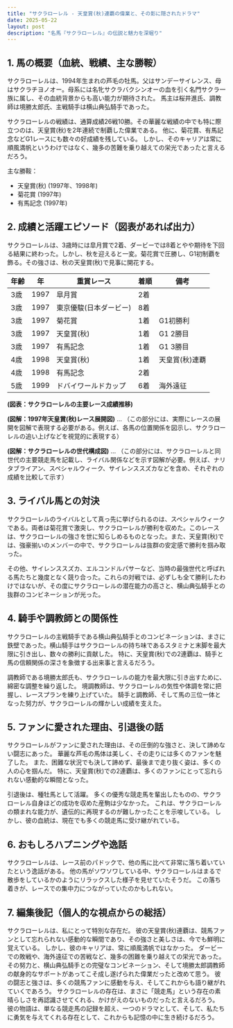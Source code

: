 ```yaml
---
title: "サクラローレル - 天皇賞(秋)連覇の偉業と、その影に隠されたドラマ"
date: 2025-05-22
layout: post
description: "名馬『サクラローレル』の伝説と魅力を深堀り"
---
```


## 1. 馬の概要（血統、戦績、主な勝鞍）

サクラローレルは、1994年生まれの芦毛の牡馬。父はサンデーサイレンス、母はサクラチヨノオー。母系には名牝サクラバクシンオーの血を引く名門サクラ一族に属し、その血統背景からも高い能力が期待された。  馬主は桜井進氏、調教師は境勝太郎氏、主戦騎手は横山典弘騎手であった。

サクラローレルの戦績は、通算成績26戦10勝。その華麗な戦績の中でも特に際立つのは、天皇賞(秋)を2年連続で制覇した偉業である。  他に、菊花賞、有馬記念などG1レースにも数々の好成績を残している。  しかし、そのキャリアは常に順風満帆というわけではなく、幾多の苦難を乗り越えての栄光であったと言えるだろう。

主な勝鞍：

* 天皇賞(秋) (1997年、1998年)
* 菊花賞 (1997年)
* 有馬記念 (1997年)


## 2. 成績と活躍エピソード（図表があれば出力）

サクラローレルは、3歳時には皐月賞で2着、ダービーでは8着とやや期待を下回る結果に終わった。しかし、秋を迎えると一変。菊花賞で圧勝し、G1初制覇を飾る。その強さは、秋の天皇賞(秋)で見事に開花する。

| 年齢 | 年 | 重賞レース | 着順 | 備考 |
|---|---|---|---|---|
| 3歳 | 1997 | 皐月賞 | 2着 |  |
| 3歳 | 1997 | 東京優駿(日本ダービー) | 8着 |  |
| 3歳 | 1997 | 菊花賞 | 1着 | G1初勝利 |
| 3歳 | 1997 | 天皇賞(秋) | 1着 | G1 2勝目 |
| 3歳 | 1997 | 有馬記念 | 1着 | G1 3勝目 |
| 4歳 | 1998 | 天皇賞(秋) | 1着 | 天皇賞(秋)連覇 |
| 4歳 | 1998 | 有馬記念 | 2着 |  |
| 5歳 | 1999 | ドバイワールドカップ | 6着 | 海外遠征 |


**(図表：サクラローレルの主要レース成績推移)**

**(図解：1997年天皇賞(秋)レース展開図)**  …  （この部分には、実際にレースの展開を図解で表現する必要がある。例えば、各馬の位置関係を図示し、サクラローレルの追い上げなどを視覚的に表現する）


**(図解：サクラローレルの世代構成図)** … （この部分には、サクラローレルと同世代の主要競走馬を記載し、ライバル関係などを示す図解が必要。例えば、ナリタブライアン、スペシャルウィーク、サイレンススズカなどを含め、それぞれの成績を比較して示す）


## 3. ライバル馬との対決

サクラローレルのライバルとして真っ先に挙げられるのは、スペシャルウィークである。両者は菊花賞で激突し、サクラローレルが勝利を収めた。このレースは、サクラローレルの強さを世に知らしめるものとなった。また、天皇賞(秋)では、強豪揃いのメンバーの中で、サクラローレルは抜群の安定感で勝利を掴み取った。

その他、サイレンススズカ、エルコンドルパサーなど、当時の最強世代と呼ばれる馬たちと幾度となく競り合った。これらの対戦では、必ずしも全て勝利したわけではないが、その度にサクラローレルの潜在能力の高さと、横山典弘騎手との抜群のコンビネーションが光った。


## 4. 騎手や調教師との関係性

サクラローレルの主戦騎手である横山典弘騎手とのコンビネーションは、まさに鉄壁であった。横山騎手はサクラローレルの持ち味であるスタミナと末脚を最大限に引き出し、数々の勝利に貢献した。  特に、天皇賞(秋)での2連覇は、騎手と馬の信頼関係の深さを象徴する出来事と言えるだろう。

調教師である境勝太郎氏も、サクラローレルの能力を最大限に引き出すために、綿密な調整を繰り返した。  境調教師は、サクラローレルの気性や体調を常に把握し、レースプランを練り上げていた。  騎手と調教師、そして馬の三位一体となった努力が、サクラローレルの輝かしい成績を支えた。


## 5. ファンに愛された理由、引退後の話

サクラローレルがファンに愛された理由は、その圧倒的な強さと、決して諦めない闘志にあった。  華麗な芦毛の馬体は美しく、その走りには多くのファンを魅了した。  また、困難な状況でも決して諦めず、最後まで走り抜く姿は、多くの人の心を掴んだ。  特に、天皇賞(秋)での2連覇は、多くのファンにとって忘れられない感動的な瞬間となった。

引退後は、種牡馬として活躍。  多くの優秀な競走馬を輩出したものの、サクラローレル自身ほどの成功を収めた産駒は少なかった。  これは、サクラローレルの類まれな能力が、遺伝的に再現するのが難しかったことを示唆している。  しかし、彼の血統は、現在でも多くの競走馬に受け継がれている。


## 6. おもしろハプニングや逸話

サクラローレルは、レース前のパドックで、他の馬に比べて非常に落ち着いていたという逸話がある。  他の馬がソワソワしている中、サクラローレルはまるで散歩をしているかのようにリラックスした様子を見せていたそうだ。  この落ち着きが、レースでの集中力につながっていたのかもしれない。


## 7. 編集後記（個人的な視点からの総括）

サクラローレルは、私にとって特別な存在だ。  彼の天皇賞(秋)連覇は、競馬ファンとして忘れられない感動的な瞬間であり、その強さと美しさは、今でも鮮明に覚えている。  しかし、彼のキャリアは、常に順風満帆ではなかった。  ダービーでの敗戦や、海外遠征での苦戦など、幾多の困難を乗り越えての栄光であった。  その努力と、横山典弘騎手との完璧なコンビネーション、そして境勝太郎調教師の献身的なサポートがあってこそ成し遂げられた偉業だったと改めて思う。  彼の闘志と強さは、多くの競馬ファンに感動を与え、そしてこれからも語り継がれていくであろう。  サクラローレルの存在は、まさに「競走馬」という存在の素晴らしさを再認識させてくれる、かけがえのないものだったと言えるだろう。  彼の物語は、単なる競走馬の記録を超え、一つのドラマとして、そして、私たちに勇気を与えてくれる存在として、これからも記憶の中に生き続けるだろう。
